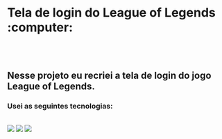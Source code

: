 <h1> Tela de login do League of Legends :computer: </h1> 
<br>
<br>
<h2>Nesse projeto eu recriei a tela de login do jogo League of Legends.</h2>
<h3>Usei as seguintes tecnologias:</h3>
<br>
<img src="https://img.shields.io/badge/HTML5-E34F26?style=for-the-badge&logo=html5&logoColor=white">
<img src="https://img.shields.io/badge/CSS3-1572B6?style=for-the-badge&logo=css3&logoColor=white">
<img src="https://img.shields.io/badge/JavaScript-F7DF1E?style=for-the-badge&logo=javascript&logoColor=black">

